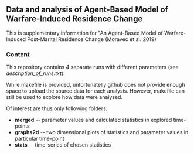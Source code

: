 ## Data and analysis of Agent-Based Model of Warfare-Induced Residence Change

This is supplementary information for "An Agent-Based Model of Warfare-Induced Post-Marital Residence Change (Moravec et al. 2019)

### Content

This repository contains 4 separate runs with different parameters (see *description_of_runs.txt*).

While makefile is provided, unfortunatelly github does not provide enough space to upload the source data for each analysis. However, makefile can still be used to explore how data were analysed.

Of interest are thus only following folders:

* **merged** -- parameter values and calculated statistics in explored time-points
* **graphs2d** -- two dimensional plots of statistics and parameter values in particular time-point
* **stats** -- time-series of chosen statistics

